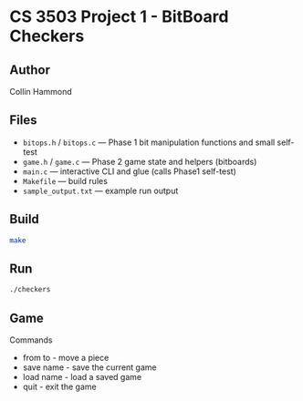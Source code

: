 # CS 3503 Project 1 - BitBoard Checkers 

## Author
Collin Hammond

## Files
- `bitops.h` / `bitops.c` — Phase 1 bit manipulation functions and small self-test
- `game.h` / `game.c` — Phase 2 game state and helpers (bitboards)
- `main.c` — interactive CLI and glue (calls Phase1 self-test)
- `Makefile` — build rules
- `sample_output.txt` — example run output

## Build
```bash
make
```
## Run
```bash
./checkers
```
## Game
Commands
- from to - move a piece
- save name - save the current game
- load name - load a saved game
- quit - exit the game